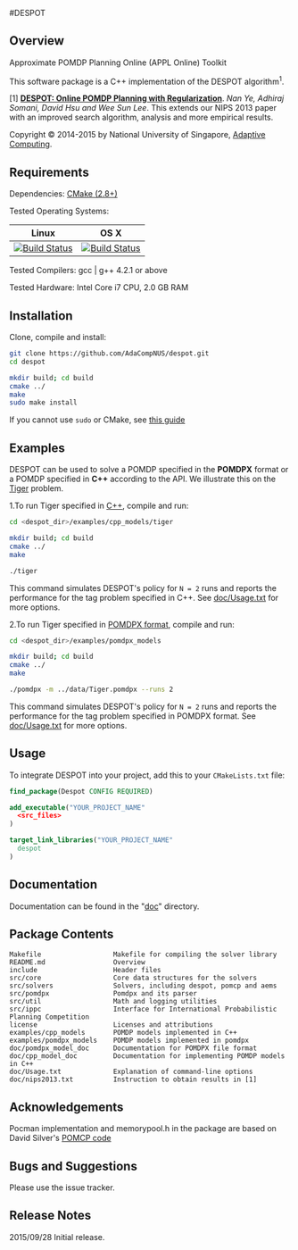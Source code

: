 #DESPOT

## Overview
Approximate POMDP Planning Online (APPL Online) Toolkit

This software package is a C++ implementation of the DESPOT algorithm<sup>1</sup>.

[1] [**DESPOT: Online POMDP Planning with Regularization**](http://bigbird.comp.nus.edu.sg/pmwiki/farm/motion/uploads/Site/nips13.pdf). *Nan Ye, Adhiraj Somani, David Hsu and Wee Sun Lee*. 
This extends our NIPS 2013 paper with an improved search algorithm, analysis and more empirical results.

Copyright &copy; 2014-2015 by National University of Singapore, [Adaptive Computing](http://bigbird.comp.nus.edu.sg/m2ap/wordpress/).

## Requirements

Dependencies: [CMake (2.8+)](https://cmake.org/install/)

Tested Operating Systems:

<!--| Linux 14.04| OS X (10.1)  | Windows  |
|:------------- |:-------------:|: -----:|
|[![Build Status](https://semaphoreapp.com/api/v1/projects/d4cca506-99be-44d2-b19e-176f36ec8cf1/128505/shields_badge.svg)](https://semaphoreapp.com/boennemann/badges)| [![Build Status](https://semaphoreapp.com/api/v1/projects/d4cca506-99be-44d2-b19e-176f36ec8cf1/128505/shields_badge.svg)](https://semaphoreapp.com/boennemann/badges) | Not Supported |-->

| Linux       | OS X
| :-------------: |:-------------:|
|[![Build Status](https://semaphoreapp.com/api/v1/projects/d4cca506-99be-44d2-b19e-176f36ec8cf1/128505/shields_badge.svg)](https://semaphoreapp.com/boennemann/badges)      | [![Build Status](https://semaphoreapp.com/api/v1/projects/d4cca506-99be-44d2-b19e-176f36ec8cf1/128505/shields_badge.svg)](https://semaphoreapp.com/boennemann/badges) 

Tested Compilers: gcc | g++ 4.2.1 or above

Tested Hardware: Intel Core i7 CPU, 2.0 GB RAM

## Installation

Clone, compile and install:
```bash
git clone https://github.com/AdaCompNUS/despot.git
cd despot

mkdir build; cd build
cmake ../
make
sudo make install
```
If you cannot use `sudo` or CMake, see [this guide](doc/without_sudo.md)

## Examples

DESPOT can be used to solve a POMDP specified in the **POMDPX** format or a POMDP
specified in **C++** according to the API. We illustrate this on the [Tiger](http://people.csail.mit.edu/lpk/papers/aij98-pomdp.pdf) problem.

1.To run Tiger specified in [C++](doc/cpp_model_doc), compile and run: 
```bash
cd <despot_dir>/examples/cpp_models/tiger

mkdir build; cd build
cmake ../
make

./tiger
```

This command simulates DESPOT's policy for `N = 2` runs and reports the
performance for the tag problem specified in C++. See [doc/Usage.txt](doc/Usage.txt) for more options.

2.To run Tiger specified in [POMDPX format](http://bigbird.comp.nus.edu.sg/pmwiki/farm/appl/index.php?n=Main.PomdpXDocumentation.), compile and run:

```bash
cd <despot_dir>/examples/pomdpx_models

mkdir build; cd build
cmake ../
make

./pomdpx -m ../data/Tiger.pomdpx --runs 2 
```

This command simulates DESPOT's policy for `N = 2` runs and reports the
performance for the tag problem specified in POMDPX format. See [doc/Usage.txt](doc/Usage.txt) for 
more options.


## Usage

To integrate DESPOT into your project, add this to your `CMakeLists.txt` file:

```CMake
find_package(Despot CONFIG REQUIRED)

add_executable("YOUR_PROJECT_NAME"
  <src_files>
)

target_link_libraries("YOUR_PROJECT_NAME"
  despot
)

```

## Documentation

Documentation can be found in the "[doc](doc/)" directory. 


## Package Contents

```
Makefile                  Makefile for compiling the solver library
README.md                 Overview
include                   Header files
src/core                  Core data structures for the solvers
src/solvers               Solvers, including despot, pomcp and aems
src/pomdpx                Pomdpx and its parser
src/util                  Math and logging utilities
src/ippc                  Interface for International Probabilistic Planning Competition
license                   Licenses and attributions
examples/cpp_models       POMDP models implemented in C++
examples/pomdpx_models    POMDP models implemented in pomdpx
doc/pomdpx_model_doc      Documentation for POMDPX file format
doc/cpp_model_doc         Documentation for implementing POMDP models in C++
doc/Usage.txt             Explanation of command-line options
doc/nips2013.txt          Instruction to obtain results in [1]
```

## Acknowledgements

Pocman implementation and memorypool.h in the package are based on David
Silver's [POMCP code](http://www0.cs.ucl.ac.uk/staff/D.Silver/web/Applications.html)

## Bugs and Suggestions
Please use the issue tracker.

## Release Notes
2015/09/28 Initial release.

